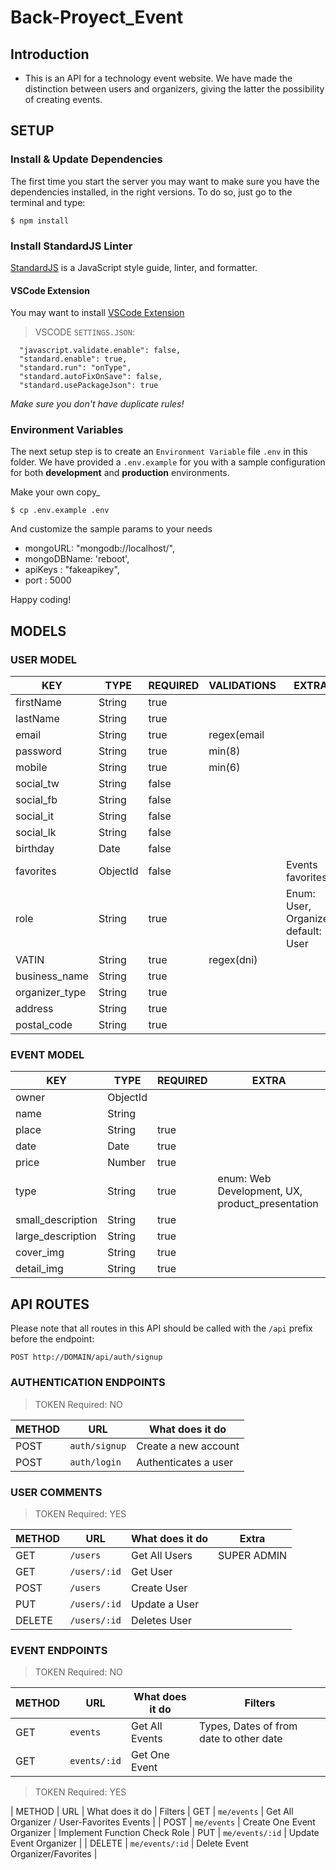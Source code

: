 # Back-Proyect_Event

## Introduction

- This is an API for a technology event website.
We have made the distinction between users and organizers, giving the latter the possibility of creating events.

## SETUP

### Install & Update Dependencies

The first time you start the server you may want to make sure you have the dependencies installed, in the right versions. To do so, just go to the terminal and type:

```
$ npm install
```

### Install StandardJS Linter

[StandardJS](https://standardjs.com/) is a JavaScript style guide, linter, and formatter.

#### VSCode Extension

You may want to install [VSCode Extension](https://marketplace.visualstudio.com/items?itemName=chenxsan.vscode-standardjs)

> VSCODE `SETTINGS.JSON`:

```
  "javascript.validate.enable": false,
  "standard.enable": true,
  "standard.run": "onType",
  "standard.autoFixOnSave": false,
  "standard.usePackageJson": true
```

_Make sure you don't have duplicate rules!_

### Environment Variables

The next setup step is to create an `Environment Variable` file `.env` in this folder. We have provided a `.env.example` for you with a sample configuration for both **development** and **production** environments.

Make your own copy\_

```
$ cp .env.example .env
```

And customize the sample params to your needs

- mongoURL: "mongodb://localhost/",
- mongoDBName: 'reboot',
- apiKeys : "fakeapikey",
- port : 5000

Happy coding!

## MODELS

### USER MODEL

| KEY            | TYPE     | REQUIRED | VALIDATIONS  | EXTRA |
| -------------- | -------- | ---------|------------- |-------
| firstName      | String   | true     |              |
| lastName       | String   | true     |              |
| email          | String   | true     | regex(email  |
| password       | String   | true     | min(8)       |
| mobile         | String   | true     | min(6)       |
| social_tw      | String   | false    |              |
| social_fb      | String   | false    |              |
| social_it      | String   | false    |              |
| social_lk      | String   | false    |              |
| birthday       | Date     | false    |              |
| favorites      | ObjectId | false    |              | Events favorites
| role           | String   | true     |              | Enum: User, Organizer, default: User
| VATIN          | String   | true     | regex(dni)   |
| business_name  | String   | true     |              |
| organizer_type | String   | true     |              |
| address        | String   | true     |              |
| postal_code    | String   | true     |              |


<!-- ### ORGANIZADOR MODEL


| KEY            | TYPE   | REQUIRED | VALIDATIONS  | EXTRA |
| -------------- | ------ | ---------|------------- |-------
| firstName      | String | true     |              |
| lastName       | String | true     |              |
| VATIN          | String | true     |              |
| business_name  | String | true     |              |
| organizer_type | String | true     |              |
| address        | String | true     |              |
| postal_code    | String | true     |              |
| email          | String | true     | regex(email  |
| password       | String | true     | min(8)       |
| mobile         | String | true     | min(6)       |
| social_tw      | String | false    |              |
| social_fb      | String | false    |              |
| social_it      | String | false    |              |
| social_lk      | String | false    |              |
| favorites      | ObjectId | false  |              | Events favorites
| role           | String | true     |              | Enum: User, Organizer, default: User -->

### EVENT MODEL
| KEY                  | TYPE     | REQUIRED  |  EXTRA
| -------------------- | -------- | --------- |----------
| owner                | ObjectId |           |
| name                 | String   |           |
| place                | String   |  true     |
| date                 | Date     |  true     |
| price                | Number   |  true     |
| type                 | String   |  true     | enum: Web Development, UX, product_presentation
| small_description    | String   |  true     |
| large_description    | String   |  true     |
| cover_img            | String   |  true     |
| detail_img           | String   |  true     |


## API ROUTES

Please note that all routes in this API should be called with the `/api` prefix before the endpoint:

```
POST http://DOMAIN/api/auth/signup
```

### AUTHENTICATION ENDPOINTS
> TOKEN Required: NO

| METHOD | URL           | What does it do      |
| ------ | ------------- | -------------------- |
| POST   | `auth/signup` | Create a new account |
| POST   | `auth/login`  | Authenticates a user |

### USER COMMENTS
> TOKEN Required: YES

| METHOD | URL             | What does it do  | Extra
| ------ | --------------- | ---------------- | -----
| GET    | `/users`        | Get All Users    | SUPER ADMIN
| GET    | `/users/:id`    | Get User         |
| POST   | `/users`        | Create User      |
| PUT    | `/users/:id`    | Update a User    |
| DELETE | `/users/:id`    | Deletes User     |

### EVENT ENDPOINTS
> TOKEN Required: NO

| METHOD | URL          | What does it do | Filters
| ------ | -------------| ----------------| --------
| GET    | `events`     | Get All Events  | Types, Dates of from date to other date
| GET    | `events/:id` | Get One Event   |

> TOKEN Required: YES

| METHOD | URL             | What does it do                           | Filters
| GET    | `me/events`     | Get All Organizer / User-Favorites Events |
| POST   | `me/events`     | Create One Event Organizer                | Implement Function Check Role
| PUT    | `me/events/:id` | Update Event Organizer                    |
| DELETE | `me/events/:id` | Delete Event  Organizer/Favorites         |
